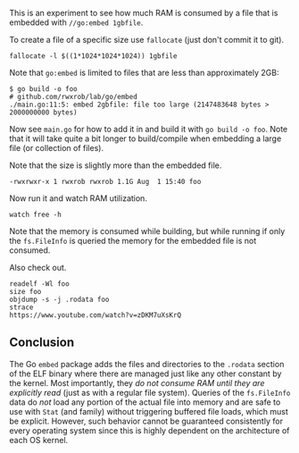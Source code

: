 This is an experiment to see how much RAM is consumed by a file that is
embedded with `//go:embed 1gbfile`.

To create a file of a specific size use `fallocate` (just don't commit
it to git).

```
fallocate -l $((1*1024*1024*1024)) 1gbfile
```

Note that `go:embed` is limited to files that are less than
approximately 2GB:

```
$ go build -o foo
# github.com/rwxrob/lab/go/embed
./main.go:11:5: embed 2gbfile: file too large (2147483648 bytes > 2000000000 bytes)
```

Now see `main.go` for how to add it in and build it with `go build -o
foo`. Note that it will take quite a bit longer to build/compile when
embedding a large file (or collection of files).

Note that the size is slightly more than the embedded file.

```
-rwxrwxr-x 1 rwxrob rwxrob 1.1G Aug  1 15:40 foo
```

Now run it and watch RAM utilization.

```
watch free -h
```

Note that the memory is consumed while building, but while running if
only the `fs.FileInfo` is queried the memory for the embedded file
is not consumed.


Also check out.

```
readelf -Wl foo
size foo
objdump -s -j .rodata foo
strace
https://www.youtube.com/watch?v=zDKM7uXsKrQ
```

## Conclusion

The Go `embed` package adds the files and directories to the `.rodata`
section of the ELF binary where there are managed just like any other
constant by the kernel. Most importantly, they *do not consume RAM until
they are explicitly read* (just as with a regular file system). Queries
of the `fs.FileInfo` data do *not* load any portion of the actual file
into memory and are safe to use with `Stat` (and family) without
triggering buffered file loads, which must be explicit. However, such
behavior cannot be guaranteed consistently for every operating system
since this is highly dependent on the architecture of each OS kernel.
